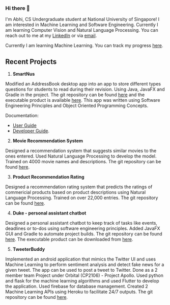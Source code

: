 ### Hi there 👋

<!--
**Agentum07/Agentum07** is a ✨ _special_ ✨ repository because its `README.md` (this file) appears on your GitHub profile.

Here are some ideas to get you started:

- 🔭 I’m currently working on ...
- 🌱 I’m currently learning ...
- 👯 I’m looking to collaborate on ...
- 🤔 I’m looking for help with ...
- 💬 Ask me about ...
- 📫 How to reach me: ...
- 😄 Pronouns: ...
- ⚡ Fun fact: ...
-->

I'm Abhi, CS Undergraduate student at National University of Singapore! I am interested in Machine Learning and Software Engineering.
Currently I am learning Computer Vision and Natural Language Processing.
You can reach out to me at my [LinkedIn](https://www.linkedin.com/in/abhishek-gupta-944149198/) or via [email](gupta.abhi0710@gmail.com).

Currently I am learning Machine Learning. You can track my progress [here](https://github.com/Agentum07/handson-ml).
## Recent Projects

1. **SmartNus**

Modified an AddressBook desktop app into an app to store different types questions for students to read during their revision. Using Java, JavaFX and Gradle in the project. The git repository can be found [here](https://github.com/AY2122S1-CS2103T-F12-1/tp) and the executable product is available [here](https://github.com/AY2122S1-CS2103T-F12-1/tp/releases). This app was written using Software Engineering Principles and Object Oriented Programming Concepts.

Documentation:
* [User Guide](https://ay2122s1-cs2103t-f12-1.github.io/tp/UserGuide.html)
* [Developer Guide](https://ay2122s1-cs2103t-f12-1.github.io/tp/DeveloperGuide.html).


2. **Movie Recommendation System**

Designed a recommendation system that suggests similar movies to the ones entered. Used Natural Language Processing to develop the model. Trained on 4000 movie names and descriptions. The git repository can be found [here](https://github.com/Agentum07/movie-recommendation-system).

3. **Product Recommendation Rating**

Designed a recommendation rating system that predicts the ratings of commericial products based on product descriptions using Natural Language Processing. Trained on over 22,000 entries. The git repository can be found [here](https://github.com/Agentum07/product-recommendation-ratings).

4. **Duke - personal assistant chatbot**

Designed a personal assistant chatbot to keep track of tasks like events, deadlines or to-dos using software engineering principles. Added JavaFX GUI and Gradle to automate project builds. The git repository can be found [here](https://github.com/Agentum07/ip). The executable product can be downloaded from [here](https://github.com/Agentum07/ip/releases/tag/A-Release).

5. **TweeterBuddy**

Implemented an android application that mimics the Twitter UI and uses Machine Learning to perform sentiment analysis and detect fake news for a given tweet. The app can be used to post a tweet to Twitter. Done as a 2 member team Project under Orbital (CP2106) - Project Apollo. Used python and flask for the machine learning algorithms and used Flutter to develop the application. Used firebase for database management. Created 2 Machine Learning APIs using Heroku to facilitate 24/7 outputs. The git repository can be found [here](https://github.com/Agentum07/TweeterBuddy).
